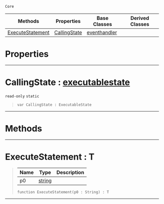  `Core`

|Methods|Properties|Base Classes|Derived Classes|
|---|---|---|---|
|[ ExecuteStatement](https://github.com/zeroengineteam/ZeroDocs/code_reference/zilch_base_types/executablestate.markdown#executestatement-zero-en)|[ CallingState](https://github.com/zeroengineteam/ZeroDocs/code_reference/zilch_base_types/executablestate.markdown#callingstate-zero-engine)|[eventhandler](https://github.com/zeroengineteam/ZeroDocs/code_reference/zilch_base_types/eventhandler.markdown)| |


 #  Properties


---  
 #  CallingState : [executablestate](https://github.com/zeroengineteam/ZeroDocs/code_reference/zilch_base_types/executablestate.markdown)

 `read-only` `static`

> 
> ``` lang=cpp, name=Zilch
> var CallingState : ExecutableState


---  
 #  Methods


---  
 #  ExecuteStatement : T

> 
> |Name|Type|Description|
> |---|---|---|
> |p0|[string](https://github.com/zeroengineteam/ZeroDocs/code_reference/zilch_base_types/string.markdown)| |
> ``` lang=cpp, name=Zilch
> function ExecuteStatement(p0 : String) : T
> ``` 


---  
 

 